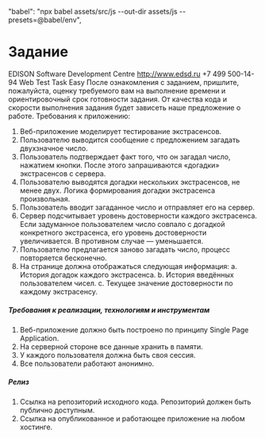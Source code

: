 "babel": "npx babel assets/src/js --out-dir assets/js --presets=@babel/env",

# Задание
EDISON Software Development Centre
http://www.edsd.ru
+7 499 500-14-94
Web Test Task Easy
После ознакомления с заданием, пришлите, пожалуйста, оценку требуемого вам на выполнение
времени и ориентировочный срок готовности задания.
От качества кода и скорости выполнения задания будет зависеть наше предложение о работе.
Требования к приложению:
1. Веб-приложение моделирует тестирование экстрасенсов.
2. Пользователю выводится сообщение с предложением загадать двухзначное число.
3. Пользователь подтверждает факт того, что он загадал число, нажатием кнопки. После этого
запрашиваются «догадки» экстрасенсов с сервера.
4. Пользователю выводятся догадки нескольких экстрасенсов, не менее двух. Логика
формирования догадки экстрасенса произвольная.
5. Пользователь вводит загаданное число и отправляет его на сервер.
6. Сервер подсчитывает уровень достоверности каждого экстрасенса. Если задуманное
пользователем число совпало с догадкой конкретного экстрасенса, его уровень достоверности
увеличивается. В противном случае — уменьшается.
7. Пользователю предлагается заново загадать число, процесс повторяется бесконечно.
8. На странице должна отображаться следующая информация:
a. История догадок каждого экстрасенса.
b. История введённых пользователем чисел.
c. Текущее значение достоверности по каждому экстрасенсу.
##### Требования к реализации, технологиям и инструментам
1. Веб-приложение должно быть построено по принципу Single Page Application.
2. На серверной стороне все данные хранить в памяти.
3. У каждого пользователя должна быть своя сессия.
4. Все пользователи работают анонимно.
##### Релиз
1. Ссылка на репозиторий исходного кода. Репозиторий должен быть публично доступным.
2. Ссылка на опубликованное и работающее приложение на любом хостинге. 